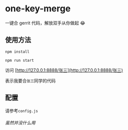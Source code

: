 # one-key-merge

一键合 gerrit 代码，解放双手从你做起 😂

## 使用方法

`npm install`

`npm run start`

访问 [http://127.0.0.1:8888/张三](http://127.0.0.1:8888/张三)

表示我要合`张三`同学的代码

## 配置

请参考`config.js`

###### 虽然并没什么用
